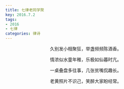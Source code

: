 ```yaml
---
title: 七律老同学聚
key: 2016.7.2
tags: 
- 2016
- 七律
categories: 律诗
---
```


<p align="center">久别发小相聚狂，举盏频频陈酒香。
</p>
<p align="center">情浓似水童年稚，乐极如仙暮时亢。
</p>
<p align="center">一桌叠盘多往事，几张贫嘴侃趣长。
</p>
<p align="center">老黄照片不识己，笑醉大家盼经常。
</p>
